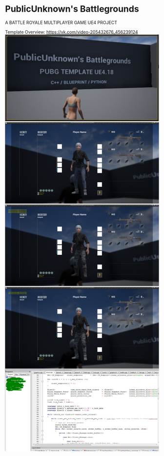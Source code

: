 # PublicUnknown's Battlegrounds
A BATTLE ROYALE MULTIPLAYER GAME UE4 PROJECT

Template Overview:
https://vk.com/video-205432676_456239124
![Screenshot](05.PNG)
![Screenshot](01.PNG)
![Screenshot](02.PNG)
![Screenshot](03.PNG)
![Screenshot](06.PNG)

